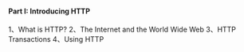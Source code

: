 #### Part I: Introducing HTTP

1、What is HTTP?
2、The Internet and the World Wide Web
3、HTTP Transactions
4、Using HTTP